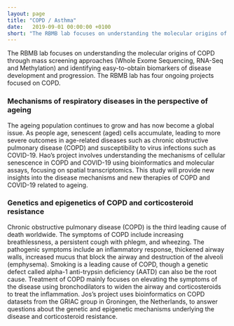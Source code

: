 ```yaml
---
layout: page
title: "COPD / Asthma"
date:   2019-09-01 00:00:00 +0100
short: "The RBMB lab focuses on understanding the molecular origins of COPD through mass screening approaches (Whole Exome Sequencing, RNA-Seq and Methylation) and identifying easy-to-obtain biomarkers of disease development and progression. The RBMB lab has four ongoing projects focused on COPD."
---
```

The RBMB lab focuses on understanding the molecular origins of COPD through mass screening approaches (Whole Exome Sequencing, RNA-Seq and Methylation) and identifying easy-to-obtain biomarkers of disease development and progression. The RBMB lab has four ongoing projects focused on COPD.

### Mechanisms of respiratory diseases in the perspective of ageing
The ageing population continues to grow and has now become a global issue. As people age, senescent (aged) cells accumulate, leading to more severe outcomes in age-related diseases such as chronic obstructive pulmonary disease (COPD) and susceptibility to virus infections such as COVID-19. Hao’s project involves understanding the mechanisms of cellular senescence in COPD and COVID-19 using bioinformatics and molecular assays, focusing on spatial transcriptomics. This study will provide new insights into the disease mechanisms and new therapies of COPD and COVID-19 related to ageing.

### Genetics and epigenetics of COPD and corticosteroid resistance
Chronic obstructive pulmonary disease (COPD) is the third leading cause of death worldwide. The symptoms of COPD include increasing breathlessness, a persistent cough with phlegm, and wheezing. The pathogenic symptoms include an inflammatory response, thickened airway walls, increased mucus that block the airway and destruction of the alveoli (emphysema). Smoking is a leading cause of COPD, though a genetic defect called alpha-1 anti-trypsin deficiency (AATD) can also be the root cause. Treatment of COPD mainly focuses on elevating the symptoms of the disease using bronchodilators to widen the airway and corticosteroids to treat the inflammation. Jos’s project uses bioinformatics on COPD datasets from the GRIAC group in Groningen, the Netherlands, to answer questions about the genetic and epigenetic mechanisms underlying the disease and corticosteroid resistance.
